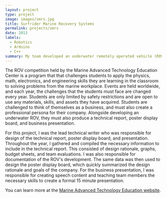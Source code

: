 ```yaml
---
layout: project
type: project
image: images/smrs.jpg
title: Surfrider Marine Recovery Systems
permalink: projects/smrs
date: 2013
labels:
  - Robotics
  - Arduino
  - C++
summary: My team developed an underwater remotely operated vehicle (ROV) that won first place in the Oahu MATE ROV Regional Competition, and placed 4th place in the International MATE ROV Competition in Seattle.
---
```


The ROV competition held by the Marine Advanced Technology Education Center is a program that that challenges students to apply the physics, math, electronics, and engineering skills they are learning in the classroom to solving problems from the marine workplace.  Events are held worldwide, and each year, the challenges that the students must face are changed every year.  Students are only limited by safety restrictions and are open to use any materials, skills, and assets they have acquired.  Students are challenged to think of themselves as a business, and must also create a professional persona for their company.  Alongside developing an underwater ROV, they must also produce a technical report, poster display board, and business presentation.

For this project, I was the lead technical writer who was responsible for design of the technical report, poster display board, and presentation.  Throughout the year, I gathered and compiled the necessary information to include in the technical report.  This consisted of design rationale, graphs, budget sheets, and team evaluations.  I was also responsible for documentation of the ROV's development.  The same data was then used to design the poster display board, which quickly summarized the design rationale and goals of the company.  For the business presentation, I was responsible for creating speech content and teaching team members the necessary skills to create a formal 15 minute presentation.

You can learn more at the [Marine Advanced Technology Education website](http://oahu.marinetech2.org/).



